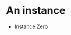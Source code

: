 # An instance

 - [Instance Zero](https://7lt4mg3r2fpujmgdbpcyr4n736psoqjaztyoykrulk2r7zy3prsq.b32.i2p)
